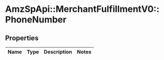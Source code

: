 # AmzSpApi::MerchantFulfillmentV0::PhoneNumber

## Properties
Name | Type | Description | Notes
------------ | ------------- | ------------- | -------------

